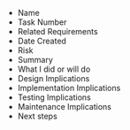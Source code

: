 
- Name
- Task Number
- Related Requirements
- Date Created
- Risk
- Summary
- What I did or will do
- Design Implications
- Implementation Implications
- Testing Implications
- Maintenance Implications
- Next steps
